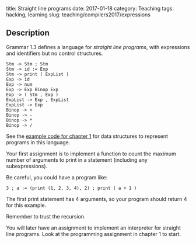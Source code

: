 title: Straight line programs
date: 2017-01-18
category: Teaching
tags: hacking, learning
slug: teaching/compilers2017/expressions

## Description

Grammar 1.3 defines a language for *straight line programs*, with
expressions and identifiers but no control structures.

```
Stm -> Stm ; Stm
Stm -> id := Exp
Stm -> print ( ExpList )
Exp -> id
Exp -> num
Exp -> Exp Binop Exp
Exp -> ( Stm , Exp )
ExpList -> Exp , ExpList
ExpList -> Exp
Binop -> +
Binop -> -
Binop -> *
Binop -> /
```

See the [example code for chapter
1](http://www.cs.princeton.edu/~appel/modern/ml/chap1/slp.sml) for
data structures to represent programs in this language.

Your first assignment is to implement a function to count the maximum
number of arguments to print in a statement (including any
subexpressions).

Be careful, you could have a program like:

```
3 ; a := (print (1, 2, 3, 4), 2) ; print ( a + 1 )
```

The first print statement has 4 arguments, so your program should
return 4 for this example.

Remember to trust the recursion.

You will later have an assignment to implement an interpreter for
straight line programs. Look at the programming assignment in chapter
1 to start.

